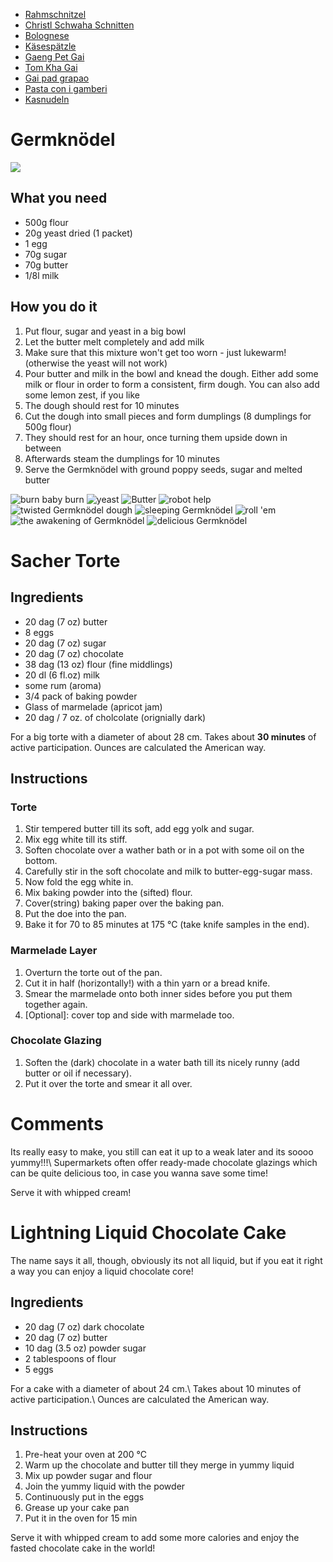 - [Rahmschnitzel](text/rahmschnitzel.md)
- [Christl Schwaha Schnitten](text/christl_schwaha.md)
- [Bolognese](text/bolognese.md)
- [Käsespätzle](text/käsespätzle.md)
- [Gaeng Pet Gai](text/gaeng_pet_gai.md)
- [Tom Kha Gai](text/tom_kha_gai.md)
- [Gai pad grapao](text/gai_pad_grapao.md)
- [Pasta con i gamberi](text/pasta_con_i_gamberi.md)
- [Kasnudeln](text/kasnudeln.md)

# Germknödel

![](uploads/2013/02/p1000368.jpg)

## What you need

- 500g flour
- 20g yeast dried (1 packet)
- 1 egg
- 70g sugar
- 70g butter
- 1/8l milk

## How you do it

1. Put flour, sugar and yeast in a big bowl
2. Let the butter melt completely and add milk
3. Make sure that this mixture won't get too worn - just lukewarm! (otherwise the yeast will not work)
4. Pour butter and milk in the bowl and knead the dough. Either add some milk or flour in order to form a consistent, firm dough. You can also add some lemon zest, if you like
5. The dough should rest for 10 minutes
6. Cut the dough into small pieces and form dumplings (8 dumplings for 500g flour)
7. They should rest for an hour, once turning them upside down in between
8. Afterwards steam the dumplings for 10 minutes
9. Serve the Germknödel with ground poppy seeds, sugar and melted butter

![burn baby burn](uploads/2013/02/p1000354.jpg) ![yeast](uploads/2013/02/p1000356.jpg) ![Butter](uploads/2013/02/p1000358.jpg) ![robot help](uploads/2013/02/p1000359.jpg) ![twisted Germknödel dough](uploads/2013/02/p1000360.jpg) ![sleeping Germknödel](uploads/2013/02/p1000361.jpg) ![roll 'em](uploads/2013/02/p1000363.jpg) ![the awakening of Germknödel](uploads/2013/02/p1000364.jpg) ![delicious Germknödel](uploads/2013/02/p1000369.jpg)

# Sacher Torte

## Ingredients

- 20 dag (7 oz) butter
- 8 eggs
- 20 dag (7 oz) sugar
- 20 dag (7 oz) chocolate
- 38 dag (13 oz) flour (fine middlings)
- 20 dl (6 fl.oz) milk
- some rum (aroma)
- 3/4 pack of baking powder
- Glass of marmelade (apricot jam)
- 20 dag / 7 oz. of cholcolate (orignially dark)

For a big torte with a diameter of about 28 cm. Takes about **30 minutes** of active participation. Ounces are calculated the American way.

## Instructions

### Torte

1. Stir tempered butter till its soft, add egg yolk and sugar.
2. Mix egg white till its stiff.
3. Soften chocolate over a wather bath or in a pot with some oil on the bottom.
4. Carefully stir in the soft chocolate and milk to butter-egg-sugar mass.
5. Now fold the egg white in.
6. Mix baking powder into the (sifted) flour.
7. Cover(string) baking paper over the baking pan.
8. Put the doe into the pan.
9. Bake it for 70 to 85 minutes at 175 °C (take knife samples in the end).

### Marmelade Layer

1. Overturn the torte out of the pan.
2. Cut it in half (horizontally!) with a thin yarn or a bread knife.
3. Smear the marmelade onto both inner sides before you put them together again.
4. [Optional]: cover top and side with marmelade too.

### Chocolate Glazing

1. Soften the (dark) chocolate in a water bath till its nicely runny (add butter or oil if necessary).
2. Put it over the torte and smear it all over.

# Comments

Its really easy to make, you still can eat it up to a weak later and its soooo yummy!!!\ Supermarkets often offer ready-made chocolate glazings which can be quite delicious too, in case you wanna save some time!

Serve it with whipped cream!

# Lightning Liquid Chocolate Cake

The name says it all, though, obviously its not all liquid, but if you eat it right a way you can enjoy a liquid chocolate core!

## Ingredients

- 20 dag (7 oz) dark chocolate
- 20 dag (7 oz) butter
- 10 dag (3.5 oz) powder sugar
- 2 tablespoons of flour
- 5 eggs

For a cake with a diameter of about 24 cm.\ Takes about 10 minutes of active participation.\ Ounces are calculated the American way.

## Instructions

1. Pre-heat your oven at 200 °C
2. Warm up the chocolate and butter till they merge in yummy liquid
3. Mix up powder sugar and flour
4. Join the yummy liquid with the powder
5. Continuously put in the eggs
6. Grease up your cake pan
7. Put it in the oven for 15 min

Serve it with whipped cream to add some more calories and enjoy the fasted chocolate cake in the world!
